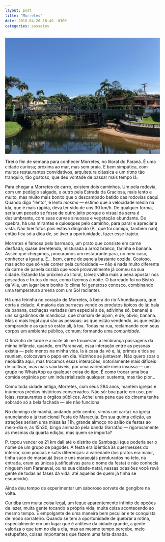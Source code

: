```yaml
---
layout: post
title: "Morretes"
date: 2018-04-26 18:40 -0300
categories: passeios
---
```

![Ponte sobre rio Nhundiaquara, com árvores ao fundo e céu azul.](/assets/2018/morretes.jpg)

Tirei o fim de semana para conhecer Morretes, no litoral do Paraná. É uma cidade curiosa; próxima ao mar, mas sem praia. E bem simpática, com muitos restaurantes convidativos, arquitetura clássica e um ritmo tão tranquilo, tão gostoso, que deu vontade de passar mais tempo lá.

Para chegar a Morretes de carro, existem dois caminhos. Um pela rodovia, com um pedágio salgado, e outro pela Estrada da Graciosa, mais lento e muito, mas muito mais bonito que o descampado batido das rodovias daqui. Quando digo "lento", é lento _mesmo_ — estimo que a velocidade média na ida, que é mais rápida, deva ter sido de uns 30 km/h. De qualquer forma, seria um pecado se fosse de outro jeito porque o visual da serra é deslumbrante, com suas curvas sinuosas e vegetação abundante. De quebra, há uns mirantes e quiosques pelo caminho, para parar e apreciar a vista. Não tirei fotos pois estava dirigindo (P., que foi comigo, também não), então fica só a dica de, se tiver a oportunidade, fazer esse trajeto.

Morretes é famosa pelo barreado, um prato que consiste em carne desfiada, quase derretendo, misturada a arroz branco, farinha e banana. Assim que chegamos, procuramos um restaurante para, no meu caso, conhecer a iguaria. É… bem, carne de panela bastante cozida. Gostoso, mas acho que só vale comer pela curiosidade — não é nada muito diferente da carne de panela cozida que você provavelmente já comeu na sua cidade. Estando tão próximo ao litoral, talvez valha mais a pena apostar nos pescados e frutos do mar, como fizemos à noite. O barreado foi no Bistrô da Vila, um lugar bem bonito (o clima foi generoso conosco, combinando uma temperatura amena com um Sol radiante).

Há uma feirinha no coração de Morretes, à beira do rio Nhundiaquara, que corta a cidade. A maioria das barracas vende os produtos típicos de lá: bala de banana, cachaças variadas (em especial a de, adivinhe só, banana) e uns salgadinhos de mandioca, que chamam de aipim, e de, óbvio, banana. Mas o mais legal aqui são as pessoas: as que estão vendendo, as que estão comprando e as que só estão ali, à toa. Todas na rua, reclamando com seus corpos um ambiente público, comum; formando uma _comunidade_.

O finzinho de tarde e a noite ali me trouxeram à lembrança passagens da minha infância, quando, em Paranavaí, essa interação entre as pessoas existia — pelo menos na minha vida. Ia à casa da vó e, lá, primos e tios se reuniam, colocavam o papo em dia. Vizinhos se juntavam. Não quero soar o neoludita aqui, mas trocamos essas interações, notoriamente mais difíceis de cultivar, mas mais saudáveis, por uma variedade meio insossa — um grupo no WhatsApp ou qualquer coisa do tipo. É como trocar uma boa comida orgânica por um industrializado qualquer: sustenta, mas tão pior…

Como toda cidade antiga, Morretes, com seus 284 anos, mantém igrejas e inúmeros prédios históricos conservados. Não só: boa parte em uso, por lojas, restaurantes e órgãos públicos. Achei uma pena que do cinema tenha sobrado só a bela fachada — ele não funciona.

No domingo de manhã, andando pelo centro, vimos um cartaz na igreja anunciando a já tradicional Festa do Maracujá. Em sua quinta edição, as atrações seriam uma missa às 11h, grande almoço no salão de festas ao meio-dia e, às 15h30, bingo animado pela banda Garrafão — rigorosamente as mesmas da quarta edição, mas quem se importa?

P. topou vencer os 21 km dali até o distrito de Sambaqui (que poderia ser o nome de um grupo de pagode). A festa era idêntica às quermesses do interior, com poucas e sutis diferenças: a variedade dos pratos era maior, tinha suco de maracujá (isso e uns maracujás pendurados no teto, na entrada, eram as únicas justificativas para o nome da festa) e não conhecia ninguém (em Paranavaí, ou na sua cidade-natal, nessas ocasiões você revê gente de todas as fases da vida, até aquelas de quem já tinha se esquecido).

Ainda deu tempo de experimentar um saboroso sorvete de gengibre na volta.

Curitiba tem muita coisa legal, um leque aparentemente infinito de opções de lazer, muita gente tocando a própria vida, muita coisa acontecendo ao mesmo tempo. É empolgante de uma maneira bem peculiar e te conquista de modo sorrateiro. Quando se tem a oportunidade de quebrar a rotina, especialmente em um lugar que é antítese da cidade grande, a gente valoriza o que tem no dia a dia, mas ao mesmo tempo percebe, meio estupefato, coisas importantes que fazem uma falta danada.
